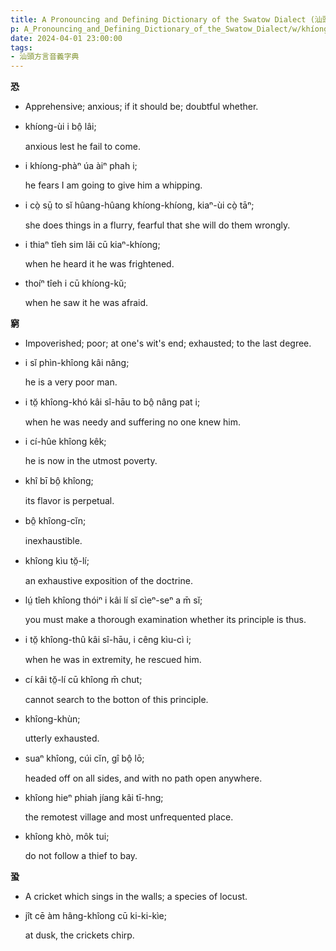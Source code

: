 ```yaml
---
title: A Pronouncing and Defining Dictionary of the Swatow Dialect (汕頭方言音義字典) / khíong
p: A_Pronouncing_and_Defining_Dictionary_of_the_Swatow_Dialect/w/khíong
date: 2024-04-01 23:00:00
tags: 
- 汕頭方言音義字典
---
```



**恐**
- Apprehensive; anxious; if it should be; doubtful whether.

- khíong-ùi i bô̤ lâi;

  anxious lest he fail to come.

- i khíong-phàⁿ úa àiⁿ phah i;

  he fears I am going to give him a whipping.

- i cò̤ sṳ̄ to sĭ hûang-hûang khíong-khíong, kiaⁿ-ùi cò̤ tāⁿ;

  she does things in a flurry, fearful that she will do them wrongly.

- i thiaⁿ tîeh sim lăi cū kiaⁿ-khíong;

  when he heard it he was frightened.

- thoíⁿ tîeh i cū khíong-kŭ;

  when he saw it he was afraid.

**窮**
- Impoverished; poor; at one's wit's end; exhausted; to the last degree.

- i sĭ phìn-khîong kâi nâng;

  he is a very poor man.

- i tŏ̤ khîong-khó kâi sî-hāu to bô̤ nâng pat i;

  when he was needy and suffering no one knew him.

- i cí-hûe khîong kêk;

  he is now in the utmost poverty.

- khî bī bô̤ khîong;

  its flavor is perpetual.

- bô̤ khîong-cĭn;

  inexhaustible.

- khîong kìu tŏ̤-lí;

  an exhaustive exposition of the doctrine.

- lṳ́ tîeh khîong thóiⁿ i kâi lí sĭ cìeⁿ-seⁿ a m̄ sĭ;

  you must make a thorough examination whether its principle is thus.

- i tŏ̤ khîong-thû kâi sî-hāu, i cêng kìu-cì i;

  when he was in extremity, he rescued him.

- cí kâi tŏ̤-lí cū khîong m̄ chut;

  cannot search to the botton of this principle.

- khîong-khùn;

  utterly exhausted.

- suaⁿ khîong, cúi cĭn, gî bô̤ lō;

  headed off on all sides, and with no path open anywhere.

- khîong hieⁿ phiah jíang kâi tī-hng;

  the remotest village and most unfrequented place.

- khîong khò, môk tui;

  do not follow a thief to bay.

**蛩**
- A cricket which sings in the walls; a species of locust.

- jît cē àm hâng-khîong cū ki-ki-kìe;

  at dusk, the crickets chirp.
